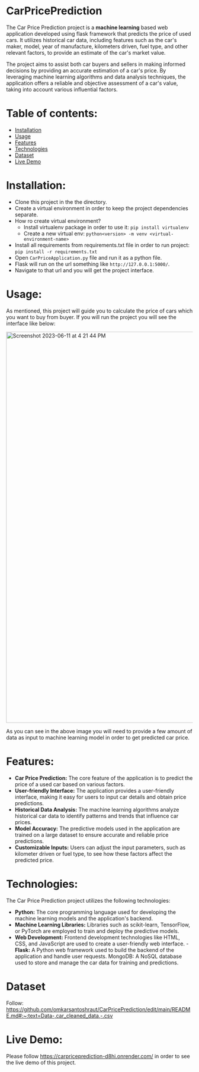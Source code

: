 # CarPricePrediction

The Car Price Prediction project is a **machine learning** based web application developed using flask framework that predicts the price of used cars. It utilizes historical car data, including features such as the car's maker, model, year of manufacture, kilometers driven, fuel type, and other relevant factors, to provide an estimate of the car's market value.

The project aims to assist both car buyers and sellers in making informed decisions by providing an accurate estimation of a car's price. By leveraging machine learning algorithms and data analysis techniques, the application offers a reliable and objective assessment of a car's value, taking into account various influential factors.

# Table of contents:

- [Installation](#install)
- [Usage](#use)
- [Features](#features)
- [Technologies](#tech)
- [Dataset](#dataset)
- [Live Demo](#demo)


<a id="install">
  
  # Installation:
  
  - Clone this project in the the directory.
  - Create a virtual environment in order to keep the project dependencies separate.
  - How ro create virtual environment?
      - Install virtualenv package in order to use it: `pip install virtualenv`
      - Create a new virtual env: `python<version> -m venv <virtual-environment-name>`
  - Install all requirements from requirements.txt file in order to run project: `pip install -r requirements.txt`
  - Open `CarPriceApplication.py` file and run it as a python file.
  - Flask will run on the url something like `http://127.0.0.1:5000/`.
  - Navigate to that url and you will get the project interface.
  
<a id="use">
  
  # Usage:
  
  As mentioned, this project will guide you to calculate the price of cars which you want to buy from buyer.
  If you will run the project you will see the interface like below:
  
  <img width="1053" alt="Screenshot 2023-06-11 at 4 21 44 PM" src="https://github.com/omkarsantoshraut/CarPricePrediction/assets/83705143/3699b460-ecf4-4f8f-bfd9-d577c680157f">
  
As you can see in the above image you will need to provide a few amount of data as input to machine learning model in order to get predicted car price.

<a id="features">
  
  # Features:
  
  - **Car Price Prediction:** The core feature of the application is to predict the price of a used car based on various factors.
  - **User-friendly Interface:** The application provides a user-friendly interface, making it easy for users to input car details and obtain price predictions.
  - **Historical Data Analysis:** The machine learning algorithms analyze historical car data to identify patterns and trends that influence car prices.
  - **Model Accuracy:** The predictive models used in the application are trained on a large dataset to ensure accurate and reliable price predictions.
  - **Customizable Inputs:** Users can adjust the input parameters, such as kilometer driven or fuel type, to see how these factors affect the predicted price.

<a id="tech">
  
  # Technologies:
  
  The Car Price Prediction project utilizes the following technologies: 
  - **Python:** The core programming language used for developing the machine learning models and the application's backend.
  - **Machine Learning Libraries:** Libraries such as scikit-learn, TensorFlow, or PyTorch are employed to train and deploy the predictive models.
  - **Web Development:** Frontend development technologies like HTML, CSS, and JavaScript are used to create a user-friendly web interface.   - **Flask:** A Python web framework used to build the backend of the application and handle user requests. MongoDB: A NoSQL database used to store and manage the car data for training and predictions.

<a id="dataset">
  
  # Dataset
  
  Follow: https://github.com/omkarsantoshraut/CarPricePrediction/edit/main/README.md#:~:text=Data-,car_cleaned_data,-.csv

<a id="demo">
  
  # Live Demo:
  
  Please follow https://carpriceprediction-d8hi.onrender.com/ in order to see the live demo of this project.
